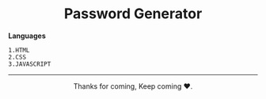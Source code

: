 <h1 align="center">Password Generator</h1>


**Languages**
```
1.HTML
2.CSS
3.JAVASCRIPT
```

<hr>
<p align="center">Thanks for coming, Keep coming ❤️.</p>